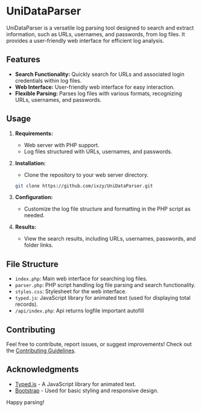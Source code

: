 # UniDataParser

UniDataParser is a versatile log parsing tool designed to search and extract information, such as URLs, usernames, and passwords, from log files. It provides a user-friendly web interface for efficient log analysis.

## Features

- **Search Functionality:** Quickly search for URLs and associated login credentials within log files.
- **Web Interface:** User-friendly web interface for easy interaction.
- **Flexible Parsing:** Parses log files with various formats, recognizing URLs, usernames, and passwords.

## Usage

1. **Requirements:**
   - Web server with PHP support.
   - Log files structured with URLs, usernames, and passwords.

2. **Installation:**
   - Clone the repository to your web server directory.

    ```bash
    git clone https://github.com/ixzy/UniDataParser.git
    ```

3. **Configuration:**
   - Customize the log file structure and formatting in the PHP script as needed.


4. **Results:**
   - View the search results, including URLs, usernames, passwords, and folder links.

## File Structure

- `index.php`: Main web interface for searching log files.
- `parser.php`: PHP script handling log file parsing and search functionality.
- `styles.css`: Stylesheet for the web interface.
- `typed.js`: JavaScript library for animated text (used for displaying total records).
- `/api/index.php`: Api returns logfile important autofill

## Contributing

Feel free to contribute, report issues, or suggest improvements! Check out the [Contributing Guidelines](CONTRIBUTING.md).


## Acknowledgments

- [Typed.js](https://github.com/mattboldt/typed.js/) - A JavaScript library for animated text.
- [Bootstrap](https://getbootstrap.com/) - Used for basic styling and responsive design.

Happy parsing!
